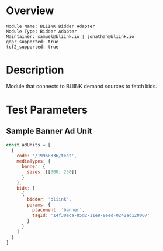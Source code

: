 # Overview

```
Module Name: BLIINK Bidder Adapter
Module Type: Bidder Adapter
Maintainer: samuel@bliink.io | jonathan@bliink.io
gdpr_supported: true
tcf2_supported: true
```

# Description

Module that connects to BLIINK demand sources to fetch bids.

# Test Parameters

## Sample Banner Ad Unit

```js
const adUnits = [
  {
    code: '/19968336/test',
    mediaTypes: {
      banner: {
        sizes: [[300, 250]]
      }
    },
    bids: [
      {
        bidder: 'bliink',
        params: {
          placement: 'banner',
          tagId: '14f30eca-85d2-11e8-9eed-0242ac120007'
        }
      }
    ]
  }
]
```
